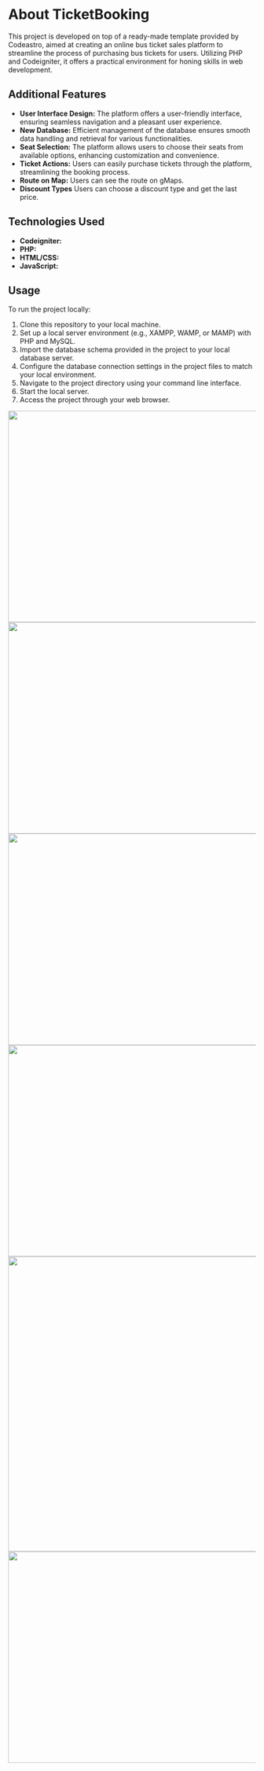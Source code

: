 # About TicketBooking

This project is developed on top of a ready-made template provided by Codeastro, aimed at creating an online bus ticket sales platform to streamline the process of purchasing bus tickets for users. Utilizing PHP and Codeigniter, it offers a practical environment for honing skills in web development.

## Additional Features

- **User Interface Design:** The platform offers a user-friendly interface, ensuring seamless navigation and a pleasant user experience.
- **New Database:** Efficient management of the database ensures smooth data handling and retrieval for various functionalities.
- **Seat Selection:** The platform allows users to choose their seats from available options, enhancing customization and convenience.
- **Ticket Actions:** Users can easily purchase tickets through the platform, streamlining the booking process.
- **Route on Map:** Users can see the route on gMaps.
- **Discount Types** Users can choose a discount type and get the last price. 



## Technologies Used

- **Codeigniter:**
- **PHP:**
- **HTML/CSS:**
- **JavaScript:**

## Usage

To run the project locally:

1. Clone this repository to your local machine.
2. Set up a local server environment (e.g., XAMPP, WAMP, or MAMP) with PHP and MySQL.
3. Import the database schema provided in the project to your local database server.
4. Configure the database connection settings in the project files to match your local environment.
5. Navigate to the project directory using your command line interface.
6. Start the local server.
7. Access the project through your web browser.
<img src="https://github.com/BarisFK/TicketBooking/assets/92215497/1baaa6d1-95cc-4662-8dd4-392a944a687c" width="800" height="430" />
<img src="https://github.com/BarisFK/TicketBooking/assets/92215497/e03950cb-6b26-4383-877d-ceb9de6f99ab" width="800" height="430" />
<img src="https://github.com/BarisFK/TicketBooking/assets/92215497/f42cb97d-a3e5-4336-a11a-7a915256117f" width="800" height="430" />
<img src="https://github.com/BarisFK/TicketBooking/assets/92215497/3af0eada-f09b-48a5-8e98-f5024ad57a32" width="800" height="430" />
<img src="https://github.com/BarisFK/TicketBooking/assets/92215497/6380ecaf-9fe8-4027-9eb2-d49b1a9486d0" width="800" height="600" />
<img src="https://github.com/BarisFK/TicketBooking/assets/92215497/e654a959-6797-4888-8edd-aecb3ace41e2" width="800" height="430" />







